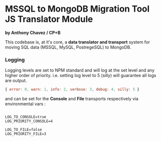 # MSSQL to MongoDB Migration Tool JS Translator Module
**by Anthony Chavez / CP+B**

This codebase is, at it's core, a **data translator and transport** system for moving SQL data (MSSQL, MySQL, PostregeSQL) to MongoDB.



### Logging
Logging levels are set to NPM standard and will log at the set level and any higher order of priority.  i.e. setting log level to 5 (silly) will guarantee all logs are output.
```javascript
{ error: 0, warn: 1, info: 2, verbose: 3, debug: 4, silly: 5 }
```
and can be set for the **Console** and **File** transports respectively via environmental vars :

```./.env

LOG_TO_CONSOLE=true
LOG_PRIORITY_CONSOLE=4

LOG_TO_FILE=false
LOG_PRIORITY_FILE=3

```
